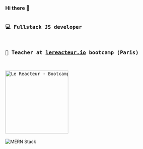 ### Hi there 👋

<pre><h3>💻 Fullstack JS developer</h3>
<h3>🏫 Teacher at <a href="https://www.lereacteur.io/">lereacteur.io</a> bootcamp (Paris)</h3>
 
<img
  width="200"
  alt="Le Reacteur - Bootcamp Paris"
  src="https://res.cloudinary.com/brice/image/upload/v1594389013/logo-le-reacteur-2.png">  
</pre>

<img
 alt="MERN Stack"
 src="https://res.cloudinary.com/brice/image/upload/v1594384710/mern.jpg">
 


